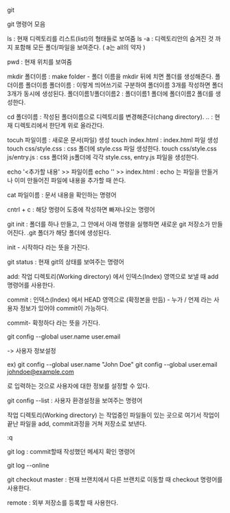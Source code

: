 git

git 명령어 모음

ls : 현재 디렉토리를 리스트(list)의 형태들로 보여줌
     ls -a : 디렉토리안의 숨겨진 것 까지 포함해 모든 폴더/파일을 보여준다. ( a는 all의 약자 )

pwd : 현재 위치를 보여줌

mkdir 폴더이름 : make folder - 폴더 이름을 mkdir 뒤에 치면 폴더를 생성해준다. 
	         폴더이름 폴더이름 폴더이름 : 이렇게 띄어쓰기로 구분하여 폴더이름 3개를 작성하면 폴더 3개가 동시에 생성된다.
                 폴더이름1/폴더이름2 : 폴더이름1 폴더에 폴더이름2 폴더를 생성한다.  

cd 폴더이름 : 작성된 폴더이름으로 디렉토리를 변경해준다(chang directory).
              .. : 현재 디렉토리에서 한단계 위로 올라간다.
	      
tocuh 파일이름 : 새로운 문서(파일) 생성
		 touch index.html : index.html 파일 생성 		
		 touch css/style.css : css 폴더에 style.css 파일 생성한다.
                 touch css/style.css js/entry.js : css 폴더와 js폴더에 각각 style.css, entry.js 파일을 생성한다.

echo '<추가할 내용' >> 파일이름
echo '<!doctype html>' >> index.html
		: echo 는 파일을 만들거나 이미 만들어진 파일에 내용을 추가할 때 쓴다.

cat 파일이름 : 문서 내용을 확인하는 명령어

cntrl + c : 해당 명령어 도중에 작성하면 빠져나오는 명령어

git init : 폴더를 하나 만들고, 그 안에서 아래 명령을 실행하면 새로운 git 저장소가 만들어진다.
           .git 폴더가 해당 폴더에 생성된다.

init - 시작하다 라는 뜻을 가진다.


git status : 현재 git의 상태를 보여주는 명령어

add: 작업 디렉토리(Working directory) 에서 인덱스(Index) 영역으로 보낼 때 add 명령어를 사용한다.

commit : 인덱스(Index) 에서 HEAD 영역으로 
(확정본을 만듬) - 누가 / 언제 라는 사용자 정보가 있어야 commit이 가능하다.

commit- 확정하다 라는 뜻을 가진다.

git config --global user.name
                    user.email

-> 사용자 정보설정 

ex)
git config --global user.name "John Doe"
git config --global user.email johndoe@example.com

로 입력하는 것으로 사용자에 대한 정보를 설정할 수 있다.

git config --list : 사용자 환경설정을 보여주는 명령어


작업 디렉토리(Working directory) 는 작업중인 파일들이 있는 곳으로 여기서 작업이 끝난 파일을 add, commit과정을 거쳐 저장소로 보낸다.



:q 

git log : commit할때 작성했던 메세지 확인 명령어

git log --online

git checkout master : 현재 브랜치에서 다른 브랜치로 이동할 때 checkout 명령어를 사용한다.

remote : 외부 저장소를 등록할 때 사용한다.




